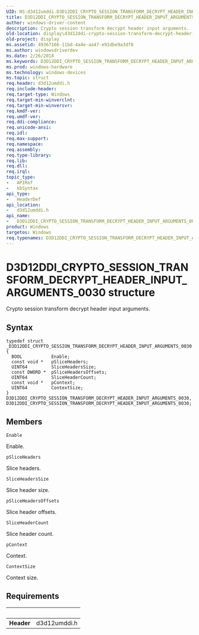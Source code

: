 ```yaml
---
UID: NS:d3d12umddi.D3D12DDI_CRYPTO_SESSION_TRANSFORM_DECRYPT_HEADER_INPUT_ARGUMENTS_0030
title: D3D12DDI_CRYPTO_SESSION_TRANSFORM_DECRYPT_HEADER_INPUT_ARGUMENTS_0030
author: windows-driver-content
description: Crypto session transform decrypt header input arguments.
old-location: display\d3d12ddi-crypto-session-transform-decrypt-header-input-arguments-0030.htm
old-project: display
ms.assetid: 49367166-11bd-4a4e-aa47-e91dbe9a3df8
ms.author: windowsdriverdev
ms.date: 2/26/2018
ms.keywords: D3D12DDI_CRYPTO_SESSION_TRANSFORM_DECRYPT_HEADER_INPUT_ARGUMENTS_0030, D3D12DDI_CRYPTO_SESSION_TRANSFORM_DECRYPT_HEADER_INPUT_ARGUMENTS_0030 structure [Display Devices], d3d12umddi/D3D12DDI_CRYPTO_SESSION_TRANSFORM_DECRYPT_HEADER_INPUT_ARGUMENTS_0030, display.d3d12ddi-crypto-session-transform-decrypt-header-input-arguments-0030
ms.prod: windows-hardware
ms.technology: windows-devices
ms.topic: struct
req.header: d3d12umddi.h
req.include-header: 
req.target-type: Windows
req.target-min-winverclnt: 
req.target-min-winversvr: 
req.kmdf-ver: 
req.umdf-ver: 
req.ddi-compliance: 
req.unicode-ansi: 
req.idl: 
req.max-support: 
req.namespace: 
req.assembly: 
req.type-library: 
req.lib: 
req.dll: 
req.irql: 
topic_type:
-	APIRef
-	kbSyntax
api_type:
-	HeaderDef
api_location:
-	d3d12umddi.h
api_name:
-	D3D12DDI_CRYPTO_SESSION_TRANSFORM_DECRYPT_HEADER_INPUT_ARGUMENTS_0030
product: Windows
targetos: Windows
req.typenames: D3D12DDI_CRYPTO_SESSION_TRANSFORM_DECRYPT_HEADER_INPUT_ARGUMENTS_0030
---
```


# D3D12DDI_CRYPTO_SESSION_TRANSFORM_DECRYPT_HEADER_INPUT_ARGUMENTS_0030 structure
Crypto session transform decrypt header input arguments.

## Syntax
````
typedef struct _D3D12DDI_CRYPTO_SESSION_TRANSFORM_DECRYPT_HEADER_INPUT_ARGUMENTS_0030 {
  BOOL           Enable;
  const void *   pSliceHeaders;
  UINT64         SliceHeadersSize;
  const DWORD *  pSliceHeadersOffsets;
  UINT64         SliceHeaderCount;
  const void *   pContext;
  UINT64         ContextSize;
} D3D12DDI_CRYPTO_SESSION_TRANSFORM_DECRYPT_HEADER_INPUT_ARGUMENTS_0030, D3D12DDI_CRYPTO_SESSION_TRANSFORM_DECRYPT_HEADER_INPUT_ARGUMENTS_0030;
````

## Members


`Enable`

Enable.

`pSliceHeaders`

Slice headers.

`SliceHeadersSize`

Slice header size.

`pSliceHeadersOffsets`

Slice header offsets.

`SliceHeaderCount`

Slice header count.

`pContext`

Context.

`ContextSize`

Context size.


## Requirements
| &nbsp; | &nbsp; |
| ---- |:---- |
| **Header** | d3d12umddi.h |